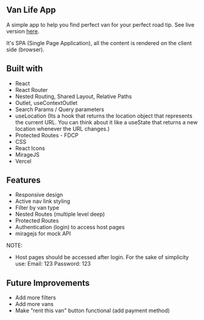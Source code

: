 ## Van Life App

A simple app to help you find perfect van for your perfect road tip. See live version [here](https://project-van-life.vercel.app/).

It's SPA (Single Page Application), all the content is rendered on the client side (browser).

## Built with

- React
- React Router
- Nested Routing, Shared Layout, Relative Paths
- Outlet, useContextOutlet
- Search Params / Query parameters
- useLocation (Its a hook that returns the location object that represents the current URL. You can think about it like a useState that returns a new location whenever the URL changes.)
- Protected Routes - FDCP
- CSS
- React Icons
- MirageJS
- Vercel

## Features

- Responsive design
- Active nav link styling
- Filter by van type
- Nested Routes (multiple level deep)
- Protected Routes
- Authentication (login) to access host pages
- miragejs for mock API

NOTE:

- Host pages should be accessed after login. For the sake of simplicity use:
  Email: 123
  Password: 123

## Future Improvements

- Add more filters
- Add more vans
- Make "rent this van" button functional (add payment method)
